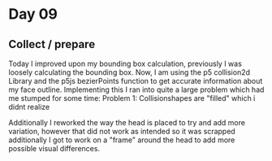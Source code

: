 # Day 09

## Collect / prepare

Today I improved upon my bounding box calculation, previously I was loosely calculating the bounding box.
Now, I am using the p5 collision2d Library and the p5js bezierPoints function to get accurate information about my face outline.
Implementing this I ran into quite a large problem which had me stumped for some time:
Problem 1: Collisionshapes are "filled" which i didnt realize

Additionally I reworked the way the head is placed to try and add more variation, however that did not work as intended so it was scrapped
additionally I got to work on a "frame" around the head to add more possible visual differences.
